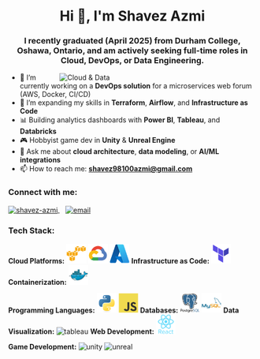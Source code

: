 <h1 align="center">Hi 👋, I'm Shavez Azmi</h1>
<h3 align="center">I recently graduated (April 2025) from Durham College, Oshawa, Ontario, and am actively seeking full-time roles in Cloud, DevOps, or Data Engineering.</h3>
<img align="right" alt="Cloud & Data" width="400" src="https://camo.githubusercontent.com/19db51af5f90f1b152bc0b9078f5fe97053955be5074f03f17019c70345bdcdb/68747470733a2f2f6d69726f2e6d656469756d2e636f6d2f6d61782f313336302f302a37513379765349765f7430696f4a2d5a2e676966">

- 🔭 I’m currently working on a **DevOps solution** for a microservices web forum (AWS, Docker, CI/CD)  
- 🌱 I’m expanding my skills in **Terraform**, **Airflow**, and **Infrastructure as Code**  
- 📊 Building analytics dashboards with **Power BI**, **Tableau**, and **Databricks**  
- 🎮 Hobbyist game dev in **Unity** & **Unreal Engine**  
- 💬 Ask me about **cloud architecture**, **data modeling**, or **AI/ML integrations**  
- 📫 How to reach me: **shavez98100azmi@gmail.com**

<h3 align="left">Connect with me:</h3>
<p align="left">
  <a href="https://linkedin.com/in/shavez-azmi" target="blank">
    <img align="center" src="https://raw.githubusercontent.com/rahuldkjain/github-profile-readme-generator/master/src/images/icons/Social/linked-in-alt.svg" alt="shavez-azmi" height="30" width="40" />
  </a>
  &nbsp;&nbsp;
  <a href="mailto:shavez98100azmi@gmail.com">
    <img align="center" src="https://img.icons8.com/fluency/48/000000/email.png" alt="email" height="30" width="40"/>
  </a>
</p>

<h3 align="left">Tech Stack:</h3>
<p align="left">
  <!-- Line 1: Cloud & Infra -->
  <strong>Cloud Platforms:</strong>
  <img src="https://raw.githubusercontent.com/devicons/devicon/master/icons/amazonwebservices/amazonwebservices-original.svg" alt="aws" width="40" height="40"/>
  <img src="https://raw.githubusercontent.com/devicons/devicon/master/icons/googlecloud/googlecloud-original.svg" alt="gcp" width="40" height="40"/>
  <img src="https://raw.githubusercontent.com/devicons/devicon/master/icons/azure/azure-original.svg" alt="azure" width="40" height="40"/>
  <strong>Infrastructure as Code:</strong>
  <img src="https://raw.githubusercontent.com/devicons/devicon/master/icons/terraform/terraform-original.svg" alt="terraform" width="40" height="40"/>
  <strong>Containerization:</strong>
  <img src="https://raw.githubusercontent.com/devicons/devicon/master/icons/docker/docker-original.svg" alt="docker" width="40" height="40"/>
</p>
<p align="left">
  <!-- Line 2: Data & Web -->
  <strong>Programming Languages:</strong>
  <img src="https://raw.githubusercontent.com/devicons/devicon/master/icons/python/python-original.svg" alt="python" width="40" height="40"/>
  <img src="https://raw.githubusercontent.com/devicons/devicon/master/icons/javascript/javascript-original.svg" alt="javascript" width="40" height="40"/>
  <strong>Databases:</strong>
  <img src="https://raw.githubusercontent.com/devicons/devicon/master/icons/postgresql/postgresql-original-wordmark.svg" alt="postgresql" width="40" height="40"/>
  <img src="https://raw.githubusercontent.com/devicons/devicon/master/icons/mysql/mysql-original-wordmark.svg" alt="mysql" width="40" height="40"/>
  <strong>Data Visualization:</strong>
  <img src="https://raw.githubusercontent.com/devicons/devicon/master/icons/tableau/tableau-original.svg" alt="tableau" width="40" height="40"/>
  <strong>Web Development:</strong>
  <img src="https://raw.githubusercontent.com/devicons/devicon/master/icons/react/react-original-wordmark.svg" alt="react" width="40" height="40"/>
</p>
<p align="left">
  <!-- Line 3: Game Engines -->
  <strong>Game Development:</strong>
  <img src="https://www.vectorlogo.zone/logos/unity3d/unity3d-icon.svg" alt="unity" width="40" height="40"/>
  <img src="https://raw.githubusercontent.com/kenangundogan/fontisto/036b7eca71aab1bef8e6a0518f7329f13ed62f6b/icons/svg/brand/unreal-engine.svg" alt="unreal" width="40" height="40"/>
</p>
